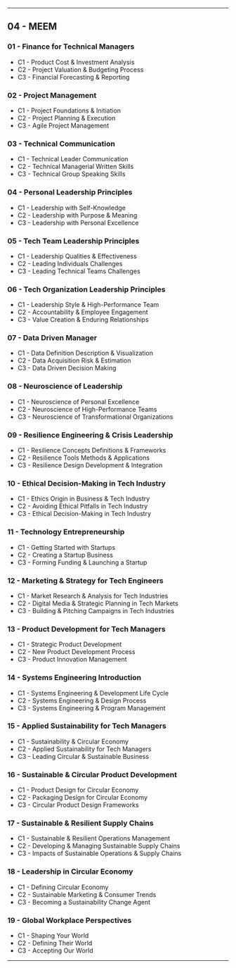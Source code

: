 
---

## 04 - MEEM

### 01 - Finance for Technical Managers

- C1 - Product Cost & Investment Analysis
- C2 - Project Valuation & Budgeting Process
- C3 - Financial Forecasting & Reporting

### 02 - Project Management

- C1 - Project Foundations & Initiation
- C2 - Project Planning & Execution
- C3 - Agile Project Management

### 03 - Technical Communication

- C1 - Technical Leader Communication
- C2 - Technical Managerial Written Skills
- C3 - Technical Group Speaking Skills

### 04 - Personal Leadership Principles

- C1 - Leadership with Self-Knowledge
- C2 - Leadership with Purpose & Meaning
- C3 - Leadership with Personal Excellence

### 05 - Tech Team Leadership Principles

- C1 - Leadership Qualities & Effectiveness
- C2 - Leading Individuals Challenges
- C3 - Leading Technical Teams Challenges

### 06 - Tech Organization Leadership Principles

- C1 - Leadership Style & High-Performance Team
- C2 - Accountability & Employee Engagement
- C3 - Value Creation & Enduring Relationships

### 07 - Data Driven Manager

- C1 - Data Definition Description & Visualization
- C2 - Data Acquisition Risk & Estimation
- C3 - Data Driven Decision Making

### 08 - Neuroscience of Leadership

- C1 - Neuroscience of Personal Excellence
- C2 - Neuroscience of High-Performance Teams
- C3 - Neuroscience of Transformational Organizations

### 09 - Resilience Engineering & Crisis Leadership

- C1 - Resilience Concepts Definitions & Frameworks
- C2 - Resilience Tools Methods & Applications
- C3 - Resilience Design Development & Integration

### 10 - Ethical Decision-Making in Tech Industry

- C1 - Ethics Origin in Business & Tech Industry
- C2 - Avoiding Ethical Pitfalls in Tech Industry
- C3 - Ethical Decision-Making in Tech Industry

### 11 - Technology Entrepreneurship

- C1 - Getting Started with Startups
- C2 - Creating a Startup Business
- C3 - Forming Funding & Launching a Startup

### 12 - Marketing & Strategy for **Tech** Engineers

- C1 - Market Research & Analysis for Tech Industries
- C2 - Digital Media & Strategic Planning in Tech Markets
- C3 - Building & Pitching Campaigns in Tech Industries

### 13 - Product Development **for Tech Managers**

- C1 - Strategic Product Development
- C2 - New Product Development Process
- C3 - Product Innovation Management

### 14 - Systems Engineering Introduction

- C1 - Systems Engineering & Development Life Cycle
- C2 - Systems Engineering & Design Process
- C3 - Systems Engineering & Program Management

### 15 - Applied Sustainability for Tech Managers

- C1 - Sustainability & Circular Economy
- C2 - Applied Sustainability for Tech Managers
- C3 - Leading Circular & Sustainable Business

### 16 - Sustainable & Circular Product Development

- C1 - Product Design for Circular Economy
- C2 - Packaging Design for Circular Economy
- C3 - Circular Product Design Frameworks

### 17 - Sustainable & **Resilient** Supply Chains

- C1 - Sustainable & Resilient Operations Management
- C2 - Developing & Managing Sustainable Supply Chains
- C3 - Impacts of Sustainable Operations & Supply Chains

### 18 - Leadership in Circular Economy

- C1 - Defining Circular Economy
- C2 - Sustainable Marketing & Consumer Trends
- C3 - Becoming a Sustainability Change Agent

### 19 - Global Workplace Perspectives

- C1 - Shaping Your World
- C2 - Defining Their World
- C3 - Accepting Our World

- ---
